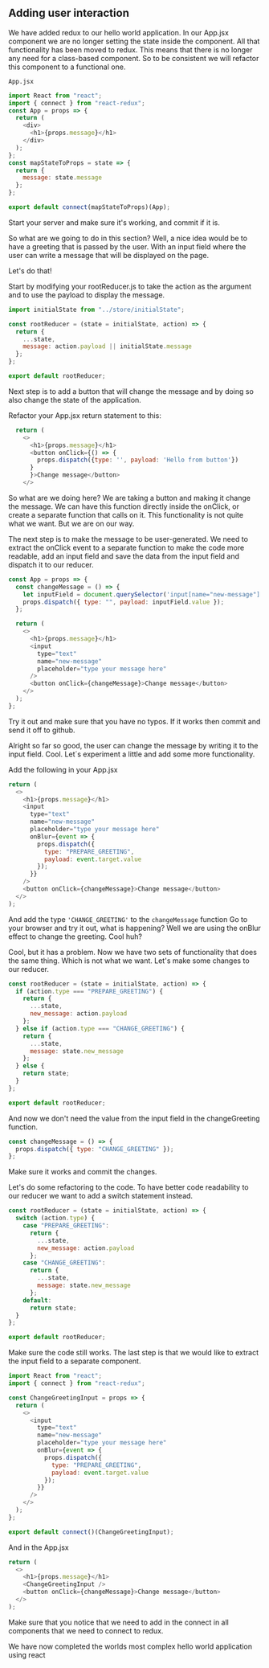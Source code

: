 ## Adding user interaction

We have added redux to our hello world application. In our App.jsx component we are no longer setting the state inside the component. All that functionality has been moved to redux. This means that there is no longer any need for a class-based component. So to be consistent we will refactor this component to a functional one.

`App.jsx`

```js
import React from "react";
import { connect } from "react-redux";
const App = props => {
  return (
    <div>
      <h1>{props.message}</h1>
    </div>
  );
};
const mapStateToProps = state => {
  return {
    message: state.message
  };
};

export default connect(mapStateToProps)(App);
```

Start your server and make sure it's working, and commit if it is.

So what are we going to do in this section? Well, a nice idea would be to have a greeting that is passed by the user. With an input field where the user can write a message that will be displayed on the page.

Let's do that!

Start by modifying your rootReducer.js to take the action as the argument and to use the payload to display the message.

```js
import initialState from "../store/initialState";

const rootReducer = (state = initialState, action) => {
  return {
    ...state,
    message: action.payload || initialState.message
  };
};

export default rootReducer;
```

Next step is to add a button that will change the message and by doing so also change the state of the application.

Refactor your App.jsx return statement to this:

```js
  return (
    <>
      <h1>{props.message}</h1>
      <button onClick={() => {
        props.dispatch({type: '', payload: 'Hello from button'})
      }
      }>Change message</button>
    </>
```

So what are we doing here? We are taking a button and making it change the message. We can have this function directly inside the onClick, or create a separate function that calls on it. This functionality is not quite what we want. But we are on our way.

The next step is to make the message to be user-generated. We need to extract the onClick event to a separate function to make the code more readable, add an input field and save the data from the input field and dispatch it to our reducer.

```js
const App = props => {
  const changeMessage = () => {
    let inputField = document.querySelector('input[name="new-message"]');
    props.dispatch({ type: "", payload: inputField.value });
  };

  return (
    <>
      <h1>{props.message}</h1>
      <input
        type="text"
        name="new-message"
        placeholder="type your message here"
      />
      <button onClick={changeMessage}>Change message</button>
    </>
  );
};
```

Try it out and make sure that you have no typos. If it works then commit and send it off to github.

Alright so far so good, the user can change the message by writing it to the input field. Cool. Let´s experiment a little and add some more functionality.

Add the following in your App.jsx

```js
return (
  <>
    <h1>{props.message}</h1>
    <input
      type="text"
      name="new-message"
      placeholder="type your message here"
      onBlur={event => {
        props.dispatch({
          type: "PREPARE_GREETING",
          payload: event.target.value
        });
      }}
    />
    <button onClick={changeMessage}>Change message</button>
  </>
);
```

And add the type `'CHANGE_GREETING'` to the `changeMessage` function
Go to your browser and try it out, what is happening? Well we are using the onBlur effect to change the greeting. Cool huh?

Cool, but it has a problem. Now we have two sets of functionality that does the same thing. Which is not what we want. Let's make some changes to our reducer.

```js
const rootReducer = (state = initialState, action) => {
  if (action.type === "PREPARE_GREETING") {
    return {
      ...state,
      new_message: action.payload
    };
  } else if (action.type === "CHANGE_GREETING") {
    return {
      ...state,
      message: state.new_message
    };
  } else {
    return state;
  }
};

export default rootReducer;
```

And now we don't need the value from the input field in the changeGreeting function.

```js
const changeMessage = () => {
  props.dispatch({ type: "CHANGE_GREETING" });
};
```

Make sure it works and commit the changes.

Let's do some refactoring to the code. To have better code readability to our reducer we want to add a switch statement instead.

```js
const rootReducer = (state = initialState, action) => {
  switch (action.type) {
    case "PREPARE_GREETING":
      return {
        ...state,
        new_message: action.payload
      };
    case "CHANGE_GREETING":
      return {
        ...state,
        message: state.new_message
      };
    default:
      return state;
  }
};

export default rootReducer;
```

Make sure the code still works. The last step is that we would like to extract the input field to a separate component.

```js
import React from "react";
import { connect } from "react-redux";

const ChangeGreetingInput = props => {
  return (
    <>
      <input
        type="text"
        name="new-message"
        placeholder="type your message here"
        onBlur={event => {
          props.dispatch({
            type: "PREPARE_GREETING",
            payload: event.target.value
          });
        }}
      />
    </>
  );
};

export default connect()(ChangeGreetingInput);
```

And in the App.jsx

```js
return (
  <>
    <h1>{props.message}</h1>
    <ChangeGreetingInput />
    <button onClick={changeMessage}>Change message</button>
  </>
);
```

Make sure that you notice that we need to add in the connect in all components that we need to connect to redux.

We have now completed the worlds most complex hello world application using react
